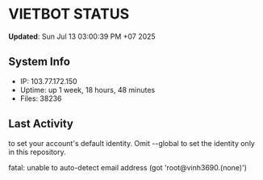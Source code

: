 # VIETBOT STATUS
**Updated**: Sun Jul 13 03:00:39 PM +07 2025

## System Info
- IP: 103.77.172.150
- Uptime: up 1 week, 18 hours, 48 minutes
- Files: 38236

## Last Activity

to set your account's default identity.
Omit --global to set the identity only in this repository.

fatal: unable to auto-detect email address (got 'root@vinh3690.(none)')
